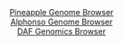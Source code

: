 <div id="Pineapple_Genome_Browser" align="center">
  <a href="https://igv.org/app/?sessionURL=blob:zZJfa9swFMW_i2BlA8eW7NiJDWW4btIGNxkkS7K1FCPbsqPEljxJcf6R7z6tbOxlheZhY6AH6XKle87R7wRaIiTlDATANpFrIgQMIFd8N8N1U5EJrokEQYErSQwgSEEEYRkBwQkUWCo8nz7omyulGhlYFlVNp8as5KZ0TFzjI2d4J82M11bEqwqnXGDFhbRuBG65Rcu2syMpbhpTz3ZM18qxwhaumhVnklsNYWWy0.8lv0pJSRivSVJvK0VfBCRaj9aYmwX.GC5nYZYRKWNyGOXXYTwKF85g_njnRY_zT_fLube8mtGSYbUV5PpYL24HuOusYYxUPbkvF.sbP93c5dHXd87t1WDfUEHkNeqhvtN3oevqYCjLyf5_8qwXvdD31m6nw7A_wMJNB_FjXObD7oHfrlfd13yfDVDxbKs5ANlK9AIEDQd6hmt7nR9b1Dcg9HU6glMQPD0bQAmcbXT70wmoQ6NpAZJ8276AYwAuciJA0PEh7CHft91urwt9H52NE9iK6u9FO5xP_R60Q9v2koJWSqOcJ5I10sSMmW1WmOXxwiz9zx5EpB2tZbkbj272MI3ah_E6qlP4KkN69Mv3aaNvUfRPqHuLEFOll6K2GX8pj5soOhDWzjZDFvfzcCKdvLfY_DEeT5u9LJqCixor3a8r.viTthYLipnShZZKmtKKqsNSp8h3IEC2o6EFGa.4phCIMn0PDWggF374Dadzfj5_Bw--">Pineapple Genome Browser</a>
</div>
<div id="Alphonso_Genome_Browser" align="center">
  <a href="https://igv.org/app/?sessionURL=blob:zZJfa9swFMW_i6BlA8eW7NiJDWGkSZOU_qVemjWlGMWWbTW25EiynTTku08rG3tZoXnYGOhBulzpnnP024OGCEk5AwGwTeSaCAEDyJy3IS6rgtzgkkgQpLiQxACCpEQQFhMQ7EGKpcLz.yt9M1eqkoFlUVV1SswybkrHxCV.5Qy30ox5aY14UeAVF1hxIa0zgRtu0azptGSFq8rUsx3TtRKssIWLKudMcqsiLIta_V70qxRlhPGSRGVdKPomINJ6tMbETPGX4SIcxjGR8pLsLpLB8PJi.OCcz5dTb7Sc384Wc29xGtKMYVULMhh1q0USb74S6k7D7V35zX89sScIT2q7Hp4449PzbUUFkQPUQ32n70LH0dFQlpDt_.RaL3qs88nSXm2KaZ7Afszy0Xq5m4_WZ1kD4Tu.DwYoeFxrEkCci16AoOFAz3Btr_Nji_oGhL5OR3AKgqdnAyiB47Vuf9oDtas0L0CSTf2GjgG4SIgAQceHsId833a7vS70fXQw9qAWxd.LdjK_93vQHtq2F6W0UBrmJJKskiZmzGzi1Mxej8zy5XoconKmFU28u.7VZjabhpnXtsve4x.z7Gr_evTb92mjH1H0T6j7iBBTrY5FrUhG_ZuNx27vrsZlOH1xxrOHZZNv.4_Zu_EcF03KRYmV7tcVffxJW4MFxUzpQkMlXdGCqt1Cp8hbECDb0dCCmBdcUwhEtvoEDWggF37.DadzeD58Bw--">Alphonso Genome Browser</a>
</div>


<div id="DAF_Genomics_Browser" align="center">
  <a href="https://igv.org/app/?sessionURL=blob:tZFra9swFIb_iyD95JtkO75AGN7qtKWj25J6pi0lqLIca7EsR5KXtCH_vcLrGOzCGHRwJCTO5T3nPAfwlUrFRAdSgBwYOhACC6hG7JaY9y29wpwqkNa4VdQCktZU0o5QkB5AjZXGxeK9yWy07lXquhWu7TXtBGdEOcp3cG8rMeiGmlAbOZjjJ9HhnXKI4CZYYxe3fSM6JVxMCFXK9tyeduvVDpvru281lqQrPrSajaor04RprHJqbLplXUX3f2nkPygbY2.ycpmN.Zf08aKaZZcX2Wc_L27Ppu9uiw_nZTEtT5Zs3WE9SDq74adROZQ3jZyfnW_6L83.Ooy2ebypg4l_epLveyapmsEIxn4cQhSBowVaQQaDAJBGwhQGVoRiCwWB_fL0w6nZgRQMpHf3FtASk40JvzsA_dgbUEDR7TAys4CQFZUgtRPPi2CSoDCIAi9J4NE6gEG2r0xyXiySyEMZQlPnAXOjX7N2XJ8R.tX5Whh_qmzOv2KaoLfbnLQTNDd2vYxgFTMSqLjLPy7mD7vFp9_Cis0MfxyuFpJjbVzfvi9ocGs0Oe30Dzb.8f74DA--">DAF Genomics Browser</a>
</div>
